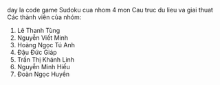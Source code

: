 day la code game Sudoku cua nhom 4 mon Cau truc du lieu va giai thuat
Các thành viên của nhóm:

1. Lê Thanh Tùng
2. Nguyễn Viết Minh
3. Hoàng Ngọc Tú Anh
4. Đậu Đức Giáp
5. Trần Thị Khánh Linh
6. Nguyễn Minh Hiếu
7. Đoàn Ngọc Huyền
